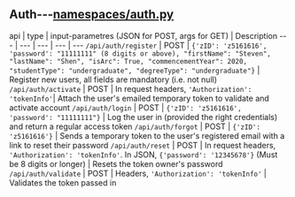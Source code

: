 ## Auth---[namespaces/auth.py](namespaces/auth.py)
api | type | input-parametres (JSON for POST, args for GET) | Description
--- | --- | --- | --- | ---
`/api/auth/register` | POST | `{'zID': 'z5161616', 'password': "11111111" (8 digits or above), "firstName": "Steven", "lastName": "Shen", "isArc": True, "commencementYear": 2020, "studentType": "undergraduate", "degreeType": "undergraduate"}` | Register new users, all fields are mandatory (i.e. not null)
`/api/auth/activate` | POST | In request headers, `'Authorization': 'tokenInfo'`| Attach the user's emailed temporary token to validate and activate account
`/api/auth/login` | POST | `{'zID': 'z5161616', 'password': "11111111"}` | Log the user in (provided the right credentials) and return a regular access token
`/api/auth/forgot` | POST | `{'zID': 'z5161616'}` | Sends a temporary token to the user's registered email with a link to reset their password
`/api/auth/reset` | POST | In request headers, `'Authorization': 'tokenInfo'`. In JSON, `{'password': '12345678'}` (Must be 8 digits or longer) | Resets the token owner's password
`/api/auth/validate` | POST | Headers, `'Authorization': 'tokenInfo'` | Validates the token passed in 
